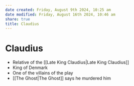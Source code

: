 ```yaml
---
date created: Friday, August 9th 2024, 10:25 am
date modified: Friday, August 16th 2024, 10:46 am
share: true
title: Claudius
---
```


# Claudius

- Relative of the [[Late King Claudius|Late King Claudius]]
- King of Denmark
- One of the villains of the play
- [[The Ghost|The Ghost]] says he murdered him
